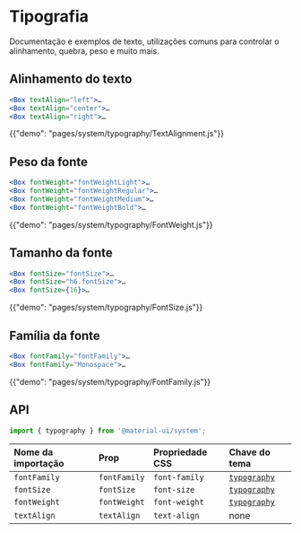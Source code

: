 # Tipografia

<p class="description">Documentação e exemplos de texto, utilizações comuns para controlar o alinhamento, quebra, peso e muito mais.</p>

## Alinhamento do texto

```jsx
<Box textAlign="left">…
<Box textAlign="center">…
<Box textAlign="right">…
```

{{"demo": "pages/system/typography/TextAlignment.js"}}

## Peso da fonte

```jsx
<Box fontWeight="fontWeightLight">…
<Box fontWeight="fontWeightRegular">…
<Box fontWeight="fontWeightMedium">…
<Box fontWeight="fontWeightBold">…
```

{{"demo": "pages/system/typography/FontWeight.js"}}

## Tamanho da fonte

```jsx
<Box fontSize="fontSize">…
<Box fontSize="h6.fontSize">…
<Box fontSize={16}>…
```

{{"demo": "pages/system/typography/FontSize.js"}}

## Família da fonte

```jsx
<Box fontFamily="fontFamily">…
<Box fontFamily="Monospace">…
```

{{"demo": "pages/system/typography/FontFamily.js"}}

## API

```js
import { typography } from '@material-ui/system';
```

| Nome da importação | Prop         | Propriedade CSS | Chave do tema                       |
|:------------------ |:------------ |:--------------- |:----------------------------------- |
| `fontFamily`       | `fontFamily` | `font-family`   | [`typography`](/system/typography/) |
| `fontSize`         | `fontSize`   | `font-size`     | [`typography`](/system/typography/) |
| `fontWeight`       | `fontWeight` | `font-weight`   | [`typography`](/system/typography/) |
| `textAlign`        | `textAlign`  | `text-align`    | none                                |
